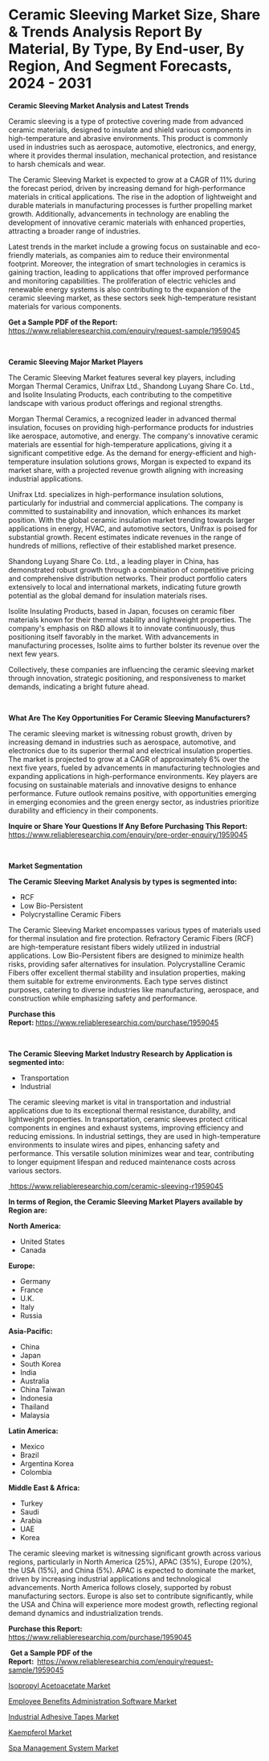 <p><h1>Ceramic Sleeving Market Size, Share & Trends Analysis Report By Material, By Type, By End-user, By Region, And Segment Forecasts, 2024 - 2031</h1></p><p><strong>Ceramic Sleeving Market Analysis and Latest Trends</strong></p>
<p><p>Ceramic sleeving is a type of protective covering made from advanced ceramic materials, designed to insulate and shield various components in high-temperature and abrasive environments. This product is commonly used in industries such as aerospace, automotive, electronics, and energy, where it provides thermal insulation, mechanical protection, and resistance to harsh chemicals and wear.</p><p>The Ceramic Sleeving Market is expected to grow at a CAGR of 11% during the forecast period, driven by increasing demand for high-performance materials in critical applications. The rise in the adoption of lightweight and durable materials in manufacturing processes is further propelling market growth. Additionally, advancements in technology are enabling the development of innovative ceramic materials with enhanced properties, attracting a broader range of industries.</p><p>Latest trends in the market include a growing focus on sustainable and eco-friendly materials, as companies aim to reduce their environmental footprint. Moreover, the integration of smart technologies in ceramics is gaining traction, leading to applications that offer improved performance and monitoring capabilities. The proliferation of electric vehicles and renewable energy systems is also contributing to the expansion of the ceramic sleeving market, as these sectors seek high-temperature resistant materials for various components.</p></p>
<p><strong>Get a Sample PDF of the Report:&nbsp;</strong> <a href="https://www.reliableresearchiq.com/enquiry/request-sample/1959045?utm_campaign=1088&utm_medium=2&utm_source=Github&utm_content=ia&utm_term=14112024&utm_id=ceramic-sleeving">https://www.reliableresearchiq.com/enquiry/request-sample/1959045</a></p>
<p>&nbsp;</p>
<p><strong>Ceramic Sleeving Major Market Players</strong></p>
<p><p>The Ceramic Sleeving Market features several key players, including Morgan Thermal Ceramics, Unifrax Ltd., Shandong Luyang Share Co. Ltd., and Isolite Insulating Products, each contributing to the competitive landscape with various product offerings and regional strengths.</p><p>Morgan Thermal Ceramics, a recognized leader in advanced thermal insulation, focuses on providing high-performance products for industries like aerospace, automotive, and energy. The company's innovative ceramic materials are essential for high-temperature applications, giving it a significant competitive edge. As the demand for energy-efficient and high-temperature insulation solutions grows, Morgan is expected to expand its market share, with a projected revenue growth aligning with increasing industrial applications.</p><p>Unifrax Ltd. specializes in high-performance insulation solutions, particularly for industrial and commercial applications. The company is committed to sustainability and innovation, which enhances its market position. With the global ceramic insulation market trending towards larger applications in energy, HVAC, and automotive sectors, Unifrax is poised for substantial growth. Recent estimates indicate revenues in the range of hundreds of millions, reflective of their established market presence.</p><p>Shandong Luyang Share Co. Ltd., a leading player in China, has demonstrated robust growth through a combination of competitive pricing and comprehensive distribution networks. Their product portfolio caters extensively to local and international markets, indicating future growth potential as the global demand for insulation materials rises.</p><p>Isolite Insulating Products, based in Japan, focuses on ceramic fiber materials known for their thermal stability and lightweight properties. The company's emphasis on R&D allows it to innovate continuously, thus positioning itself favorably in the market. With advancements in manufacturing processes, Isolite aims to further bolster its revenue over the next few years.</p><p>Collectively, these companies are influencing the ceramic sleeving market through innovation, strategic positioning, and responsiveness to market demands, indicating a bright future ahead.</p></p>
<p>&nbsp;</p>
<p><strong>What Are The Key Opportunities For Ceramic Sleeving Manufacturers?</strong></p>
<p><p>The ceramic sleeving market is witnessing robust growth, driven by increasing demand in industries such as aerospace, automotive, and electronics due to its superior thermal and electrical insulation properties. The market is projected to grow at a CAGR of approximately 6% over the next five years, fueled by advancements in manufacturing technologies and expanding applications in high-performance environments. Key players are focusing on sustainable materials and innovative designs to enhance performance. Future outlook remains positive, with opportunities emerging in emerging economies and the green energy sector, as industries prioritize durability and efficiency in their components.</p></p>
<p><strong>Inquire or Share Your Questions If Any Before Purchasing This Report:</strong> <a href="https://www.reliableresearchiq.com/enquiry/pre-order-enquiry/1959045?utm_campaign=1088&utm_medium=2&utm_source=Github&utm_content=ia&utm_term=14112024&utm_id=ceramic-sleeving">https://www.reliableresearchiq.com/enquiry/pre-order-enquiry/1959045</a></p>
<p>&nbsp;</p>
<p><strong>Market Segmentation</strong></p>
<p><strong>The Ceramic Sleeving Market Analysis by types is segmented into:</strong></p>
<p><ul><li>RCF</li><li>Low Bio-Persistent</li><li>Polycrystalline Ceramic Fibers</li></ul></p>
<p><p>The Ceramic Sleeving Market encompasses various types of materials used for thermal insulation and fire protection. Refractory Ceramic Fibers (RCF) are high-temperature resistant fibers widely utilized in industrial applications. Low Bio-Persistent fibers are designed to minimize health risks, providing safer alternatives for insulation. Polycrystalline Ceramic Fibers offer excellent thermal stability and insulation properties, making them suitable for extreme environments. Each type serves distinct purposes, catering to diverse industries like manufacturing, aerospace, and construction while emphasizing safety and performance.</p></p>
<p><strong>Purchase this Report:&nbsp;</strong><a href="https://www.reliableresearchiq.com/purchase/1959045?utm_campaign=1088&utm_medium=2&utm_source=Github&utm_content=ia&utm_term=14112024&utm_id=ceramic-sleeving">https://www.reliableresearchiq.com/purchase/1959045</a></p>
<p>&nbsp;</p>
<p><strong>The Ceramic Sleeving Market Industry Research by Application is segmented into:</strong></p>
<p><ul><li>Transportation</li><li>Industrial</li></ul></p>
<p><p>The ceramic sleeving market is vital in transportation and industrial applications due to its exceptional thermal resistance, durability, and lightweight properties. In transportation, ceramic sleeves protect critical components in engines and exhaust systems, improving efficiency and reducing emissions. In industrial settings, they are used in high-temperature environments to insulate wires and pipes, enhancing safety and performance. This versatile solution minimizes wear and tear, contributing to longer equipment lifespan and reduced maintenance costs across various sectors.</p></p>
<p><a href="https://www.reliableresearchiq.com/ceramic-sleeving-r1959045?utm_campaign=1088&utm_medium=2&utm_source=Github&utm_content=ia&utm_term=14112024&utm_id=ceramic-sleeving">&nbsp;https://www.reliableresearchiq.com/ceramic-sleeving-r1959045</a></p>
<p><strong>In terms of Region, the Ceramic Sleeving Market Players available by Region are:</strong></p>
<p>
    <p> <strong> North America: </strong>
        <ul>
            <li>United States</li>
            <li>Canada</li>
        </ul>
        </p> 
    <p> <strong> Europe: </strong>
        <ul>
            <li>Germany</li>
            <li>France</li>
            <li>U.K.</li>
            <li>Italy</li>
            <li>Russia</li>
        </ul>
        </p> 
    <p> <strong> Asia-Pacific: </strong>
        <ul>
            <li>China</li>
            <li>Japan</li>
            <li>South Korea</li>
            <li>India</li>
            <li>Australia</li>
            <li>China Taiwan</li>
            <li>Indonesia</li>
            <li>Thailand</li>
            <li>Malaysia</li>
        </ul>
        </p> 
    <p> <strong> Latin America: </strong>
        <ul>
            <li>Mexico</li>
            <li>Brazil</li>
            <li>Argentina Korea</li>
            <li>Colombia</li>
        </ul>
        </p> 
    <p> <strong> Middle East & Africa: </strong>
        <ul>
            <li>Turkey</li>
            <li>Saudi</li>
            <li>Arabia</li>
            <li>UAE</li>
            <li>Korea</li>
        </ul>
    </p>
    </p>
<p><p>The ceramic sleeving market is witnessing significant growth across various regions, particularly in North America (25%), APAC (35%), Europe (20%), the USA (15%), and China (5%). APAC is expected to dominate the market, driven by increasing industrial applications and technological advancements. North America follows closely, supported by robust manufacturing sectors. Europe is also set to contribute significantly, while the USA and China will experience more modest growth, reflecting regional demand dynamics and industrialization trends.</p></p>
<p><strong>Purchase this Report: </strong><a href="https://www.reliableresearchiq.com/purchase/1959045?utm_campaign=1088&utm_medium=2&utm_source=Github&utm_content=ia&utm_term=14112024&utm_id=ceramic-sleeving">https://www.reliableresearchiq.com/purchase/1959045</a></p>
<p>&nbsp;<strong>Get a Sample PDF of the Report:&nbsp;&nbsp;</strong><a href="https://www.reliableresearchiq.com/enquiry/request-sample/1959045?utm_campaign=1088&utm_medium=2&utm_source=Github&utm_content=ia&utm_term=14112024&utm_id=ceramic-sleeving">https://www.reliableresearchiq.com/enquiry/request-sample/1959045</a></p>
<p><strong></strong></p>
<p><p><a href="https://www.linkedin.com/pulse/isopropyl-acetoacetate-market-essentials-key-players-demand-drivers-mr5xf?utm_campaign=1088&utm_medium=2&utm_source=Github&utm_content=ia&utm_term=14112024&utm_id=ceramic-sleeving">Isopropyl Acetoacetate Market</a></p><p><a href="https://issuu.com/reportprime-2/docs/employee-benefits-administration-so_6214817be612b1?utm_campaign=1088&utm_medium=2&utm_source=Github&utm_content=ia&utm_term=14112024&utm_id=ceramic-sleeving">Employee Benefits Administration Software Market</a></p><p><a href="https://www.linkedin.com/pulse/industrial-adhesive-tapes-market-emerging-trends-future-prospects-etjqf?utm_campaign=1088&utm_medium=2&utm_source=Github&utm_content=ia&utm_term=14112024&utm_id=ceramic-sleeving">Industrial Adhesive Tapes Market</a></p><p><a href="https://www.linkedin.com/pulse/kaempferol-market-global-regional-analysis-focus-region-country-level-vgkaf?utm_campaign=1088&utm_medium=2&utm_source=Github&utm_content=ia&utm_term=14112024&utm_id=ceramic-sleeving">Kaempferol Market</a></p><p><a href="https://issuu.com/reportprime-2/docs/spa-management-system-market-size-2_1ccd7275436fe5?utm_campaign=1088&utm_medium=2&utm_source=Github&utm_content=ia&utm_term=14112024&utm_id=ceramic-sleeving">Spa Management System Market</a></p></p>